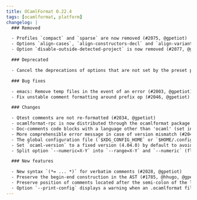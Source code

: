 ```yaml
---
title: OCamlFormat 0.22.4
tags: [ocamlformat, platform]
changelog: |
  ### Removed

  - Profiles `compact` and `sparse` are now removed (#2075, @gpetiot)
  - Options `align-cases`, `align-constructors-decl` and `align-variants-decl` are now removed (#2076, @gpetiot)
  - Option `disable-outside-detected-project` is now removed (#2077, @gpetiot)

  ### Deprecated

  - Cancel the deprecations of options that are not set by the preset profiles (#2074, @gpetiot)

  ### Bug fixes

  - emacs: Remove temp files in the event of an error (#2003, @gpetiot)
  - Fix unstable comment formatting around prefix op (#2046, @gpetiot)

  ### Changes

  - Qtest comments are not re-formatted (#2034, @gpetiot)
  - ocamlformat-rpc is now distributed through the ocamlformat package (#2035, @Julow)
  - Doc-comments code blocks with a language other than 'ocaml' (set in metadata) are not parsed as OCaml (#2037, @gpetiot)
  - More comprehensible error message in case of version mismatch (#2042, @gpetiot)
  - The global configuration file (`$XDG_CONFIG_HOME` or `$HOME/.config`) is only applied when no project is detected, `--enable-outside-detected-project` is set, and no applicable `.ocamlformat` file has been found. Global and local configurations are no longer used at the same time. (#2039, @gpetiot)
  - Set `ocaml-version` to a fixed version (4.04.0) by default to avoid reproducibility issues and surprising behaviours (#2064, @kit-ty-kate)
  - Split option `--numeric=X-Y` into `--range=X-Y` and `--numeric` (flag). For now `--range` can only be used with `--numeric`. (#2073, #2082, @gpetiot)

  ### New features

  - New syntax `(*= ... *)` for verbatim comments (#2028, @gpetiot)
  - Preserve the begin-end construction in the AST (#1785, @hhugo, @gpetiot)
  - Preserve position of comments located after the semi-colon of the last element of lists/arrays/records (#2032, @gpetiot)
  - Option `--print-config` displays a warning when an .ocamlformat file defines redundant options (already defined by a profile) (#2084, @gpetiot)
---
```


